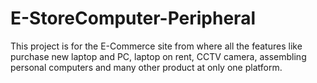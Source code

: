 # E-StoreComputer-Peripheral
This project is for the E-Commerce site from where all the features like purchase new laptop and PC, laptop on rent, CCTV camera, assembling personal computers and many other product at only one platform.
